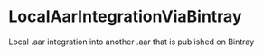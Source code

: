 # LocalAarIntegrationViaBintray
Local .aar integration into another .aar that is published on Bintray

